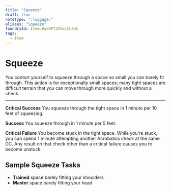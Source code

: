 ```yaml
---
title: "Squeeze"
draft: true
noteType: ":luggage:"
aliases: "Squeeze"
foundryId: Item.EqeDPT2XVwjCL8nC
tags:
  - Item
---
```


# Squeeze

You contort yourself to squeeze through a space so small you can barely fit through. This action is for exceptionally small spaces; many tight spaces are difficult terrain that you can move through more quickly and without a check.

* * *

**Critical Success** You squeeze through the tight space in 1 minute per 10 feet of squeezing.

**Success** You squeeze through in 1 minute per 5 feet.

**Critical Failure** You become stuck in the tight space. While you're stuck, you can spend 1 minute attempting another Acrobatics check at the same DC. Any result on that check other than a critical failure causes you to become unstuck.

## Sample Squeeze Tasks

*   **Trained** space barely fitting your shoulders
*   **Master** space barely fitting your head
